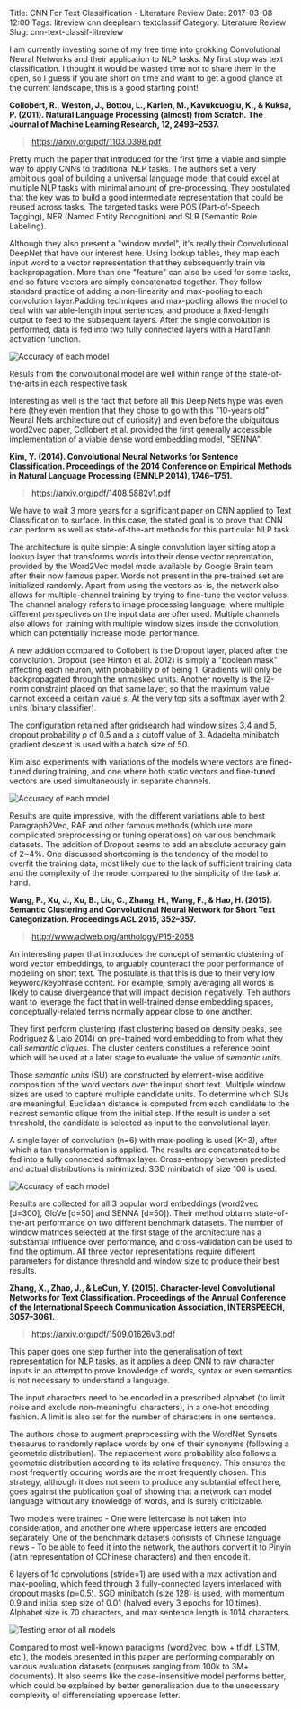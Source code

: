 Title: CNN For Text Classification - Literature Review
Date: 2017-03-08 12:00
Tags: litreview cnn deeplearn textclassif
Category: Literature Review
Slug: cnn-text-classif-litreview

I am currently investing some of my free time into grokking Convolutional Neural Networks and their application to NLP tasks. My first stop was text classification. I thought it would be wasted time not to share them in the open, so I guess if you are short on time and want to get a good glance at the current landscape, this is a good starting point!

**Collobert, R., Weston, J., Bottou, L., Karlen, M., Kavukcuoglu, K., & Kuksa, P. (2011). Natural Language Processing (almost) from Scratch. The Journal of Machine Learning Research, 12, 2493–2537.**

> https://arxiv.org/pdf/1103.0398.pdf

Pretty much the paper that introduced for the first time a viable and simple way to apply CNNs to traditional NLP tasks. The authors set a very ambitious goal of building a universal language model that could excel at multiple NLP tasks with minimal amount of pre-processing. They postulated that the key was to build a good intermediate representation that could be reused across tasks. The targeted tasks were POS (Part-of-Speech Tagging), NER (Named Entity Recognition) and SLR (Semantic Role Labeling). 

Although they also present a "window model", it's really their Convolutional DeepNet that have our interest here. Using lookup tables, they map each input word to a vector representation that they subsequently train via backpropagation. More than one "feature" can also be used for some tasks, and so fature vectors are simply concatenated together. They follow standard practice of adding a non-linearity and max-pooling to each convolution layer.Padding techniques and max-pooling allows the model to deal with variable-length input sentences, and produce a fixed-length output to feed to the subsequent layers. After the single convolution is performed, data is fed into two fully connected layers with a HardTanh activation function.

![Accuracy of each model]({attach}/images/cnn-text-classif-litreview-4.png)

Resuls from the convolutional model are well within range of the state-of-the-arts in each respective task.

Interesting as well is the fact that before all this Deep Nets hype was even here (they even mention that they chose to go with this "10-years old" Neural Nets architecture out of curiosity) and even before the ubiquitous word2vec paper, Collobert et al. provided the first generally accessible implementation of a viable dense word embedding model, "SENNA".

**Kim, Y. (2014). Convolutional Neural Networks for Sentence Classification. Proceedings of the 2014 Conference on Empirical Methods in Natural Language Processing (EMNLP 2014), 1746–1751.**

> https://arxiv.org/pdf/1408.5882v1.pdf

We have to wait 3 more years for a significant paper on CNN applied to Text Classification to surface. In this case, the stated goal is to prove that CNN can perform as well as state-of-the-art methods for this particular NLP task.

The architecture is quite simple: A single convolution layer sitting atop a lookup layer that transforms words into their dense vector reprentation, provided by the Word2Vec model made available by Google Brain team after their now famous paper. Words not present in the pre-trained set are initialized randomly. Apart from using the vectors as-is, the network also allows for multiple-channel training by trying to fine-tune the vector values. The channel analogy refers to image processing language, where multiple different perspectives on the input data are ofter used. Multiple channels also allows for training with multiple window sizes inside the convolution, which can potentially increase model performance.

A new addition compared to Collobert is the Dropout layer, placed after the convolution. Dropout (see Hinton et al. 2012) is simply a "boolean mask" affecting each neuron, with probability _p_ of being 1. Gradients will only be backpropagated through the unmasked units. Another novelty is the l2-norm constraint placed on that same layer, so that the maximum value cannot exceed a certain value _s_. At the very top sits a softmax layer with 2 units (binary classifier).

The configuration retained after gridsearch had window sizes 3,4 and 5, dropout probability _p_ of 0.5 and a _s_ cutoff value of 3. Adadelta minibatch gradient descent is used with a batch size of 50.

Kim also experiments with variations of the models where vectors are fined-tuned during training, and one where both static vectors and fine-tuned vectors are used simultaneously in separate channels.

![Accuracy of each model]({attach}/images/cnn-text-classif-litreview-3.png)

Results are quite impressive, with the different variations able to best Paragraph2Vec, RAE and other famous methods (which use more complicated preprocessing or tuning operations) on various benchmark datasets. The addition of Dropout seems to add an absolute accuracy gain of 2~4%. One discussed shortcoming is the tendency of the model to overfit the training data, most likely due to the lack of sufficient training data and the complexity of the model compared to the simplicity of the task at hand.


**Wang, P., Xu, J., Xu, B., Liu, C., Zhang, H., Wang, F., & Hao, H. (2015). Semantic Clustering and Convolutional Neural Network for Short Text Categorization. Proceedings ACL 2015, 352–357.**

> http://www.aclweb.org/anthology/P15-2058

An interesting paper that introduces the concept of semantic clustering of word vector embeddings, to arguably counteract the poor performance of modeling on short text. The postulate is that this is due to their very low keyword/keyphrase content. For example, simply averaging all words is likely to cause divergeance that will impact decision negatively. Teh authors want to leverage the fact that in well-trained dense embedding spaces, conceptually-related terms normally appear close to one another.

They first perform clustering (fast clustering based on density peaks, see Rodriguez & Laio 2014) on pre-trained word embedding to from what they call _semantic cliques_. The cluster centers constitues a reference point which will be used at a later stage to evaluate the value of _semantic units_.

Those _semantic units_ (SU) are constructed by element-wise additive composition of the word vectors over the input short text. Multiple window sizes are used to capture multiple candidate units. To determine which SUs are meaningful, Euclidean distance is computed from each candidate to the nearest semantic clique from the initial step. If the result is under a set threshold, the candidate is selected as input to the convolutional layer.

A single layer of convolution (n=6) with max-pooling is used (K=3), after which a tan transformation is applied. The results are concatenated to be fed into a fully connected softmax layer. Cross-entropy between predicted and actual distributions is minimized. SGD minibatch of size 100 is used.

![Accuracy of each model]({attach}/images/cnn-text-classif-litreview-5.png)

Results are collected for all 3 popular word embeddings (word2vec [d=300], GloVe [d=50] and SENNA [d=50]). Their method obtains state-of-the-art performance on two different benchmark datasets. The number of window matrices selected at the first stage of the architecture has a substantial influence over performance, and cross-validation can be used to find the optimum. All three vector representations require different parameters for distance threshold and window size to produce their best results.


**Zhang, X., Zhao, J., & LeCun, Y. (2015). Character-level Convolutional Networks for Text Classification. Proceedings of the Annual Conference of the International Speech Communication Association, INTERSPEECH, 3057–3061.**

> https://arxiv.org/pdf/1509.01626v3.pdf

This paper goes one step further into the generalisation of text representation for NLP tasks, as it applies a deep CNN to raw character inputs in an attempt to prove knowledge of words, syntax or even semantics is not necessary to understand a language.

The input characters need to be encoded in a prescribed alphabet (to limit noise and exclude non-meaningful characters), in a one-hot encoding fashion. A limit is also set for the number of characters in one sentence.

The authors chose to augment preprocessing with the WordNet Synsets thesaurus to randomly replace words by one of their synonyms (following a geometric distribution). The replacement word probability also follows a geometric distribution according to its relative frequency. This ensures the most frequently occuring words are the most frequently chosen. This strategy, although it does not seem to produce any subtantial effect here, goes against the publication goal of showing that a network can model language without any knowledge of words, and is surely criticizable.

Two models were trained - One were lettercase is not taken into consideration, and another one where uppercase letters are encoded separately. One of the benchmark datasets consists of Chinese language news - To be able to feed it into the network, the authors convert it to Pinyin (latin representation of CChinese characters) and then encode it.

6 layers of 1d convolutions (stride=1) are used with a max activation and max-pooling, which feed through 3 fully-connected layers interlaced with dropout masks (p=0.5). SGD minibatch (size 128) is used, with momentum 0.9 and initial step size of 0.01 (halved every 3 epochs for 10 times). Alphabet size is 70 characters, and max sentence length is 1014 characters.

![Testing error of all models]({attach}/images/cnn-text-classif-litreview-6.png)

Compared to most well-known paradigms (word2vec, bow + tfidf, LSTM, etc.), the models presented in this paper are performing comparably on various evaluation datasets (corpuses ranging from 100k to 3M+ documents). It also seems like the case-insensitive model performs better, which could be explained by better generalisation due to the unecessary complexity of differenciating uppercase letter.

